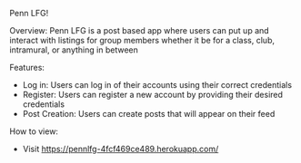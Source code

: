 Penn LFG!

Overview:
Penn LFG is a post based app where users can put up and interact with listings for group members whether it be for a class,
club, intramural, or anything in between

Features: 
- Log in: Users can log in of their accounts using their correct credentials 
- Register: Users can register a new account by providing their desired credentials
- Post Creation: Users can create posts that will appear on their feed

How to view:
- Visit https://pennlfg-4fcf469ce489.herokuapp.com/
